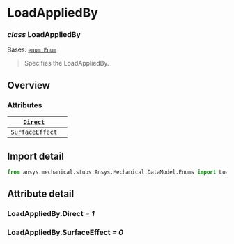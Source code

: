 # LoadAppliedBy

### *class* LoadAppliedBy

Bases: [`enum.Enum`](https://docs.python.org/3/library/enum.html#enum.Enum)

> Specifies the LoadAppliedBy.

> <!-- !! processed by numpydoc !! -->

## Overview

### Attributes

| [`Direct`](#LoadAppliedBy.Direct)               |    |
|-------------------------------------------------|----|
| [`SurfaceEffect`](#LoadAppliedBy.SurfaceEffect) |    |

## Import detail

```python
from ansys.mechanical.stubs.Ansys.Mechanical.DataModel.Enums import LoadAppliedBy
```

## Attribute detail

### LoadAppliedBy.Direct *= 1*

### LoadAppliedBy.SurfaceEffect *= 0*
